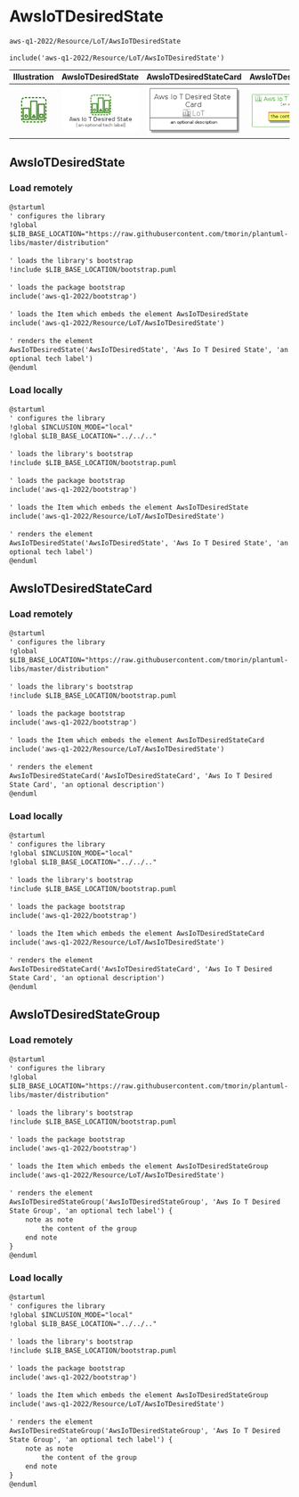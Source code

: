 # AwsIoTDesiredState


```text
aws-q1-2022/Resource/LoT/AwsIoTDesiredState
```

```text
include('aws-q1-2022/Resource/LoT/AwsIoTDesiredState')
```



| Illustration | AwsIoTDesiredState | AwsIoTDesiredStateCard | AwsIoTDesiredStateGroup |
| :---: | :---: | :---: | :---: |
| ![illustration for Illustration](../../../aws-q1-2022/Resource/LoT/AwsIoTDesiredState.png) | ![illustration for AwsIoTDesiredState](../../../aws-q1-2022/Resource/LoT/AwsIoTDesiredState.Local.png) | ![illustration for AwsIoTDesiredStateCard](../../../aws-q1-2022/Resource/LoT/AwsIoTDesiredStateCard.Local.png) | ![illustration for AwsIoTDesiredStateGroup](../../../aws-q1-2022/Resource/LoT/AwsIoTDesiredStateGroup.Local.png) |




## AwsIoTDesiredState

### Load remotely
```plantuml
@startuml
' configures the library
!global $LIB_BASE_LOCATION="https://raw.githubusercontent.com/tmorin/plantuml-libs/master/distribution"

' loads the library's bootstrap
!include $LIB_BASE_LOCATION/bootstrap.puml

' loads the package bootstrap
include('aws-q1-2022/bootstrap')

' loads the Item which embeds the element AwsIoTDesiredState
include('aws-q1-2022/Resource/LoT/AwsIoTDesiredState')

' renders the element
AwsIoTDesiredState('AwsIoTDesiredState', 'Aws Io T Desired State', 'an optional tech label')
@enduml
```

### Load locally
```plantuml
@startuml
' configures the library
!global $INCLUSION_MODE="local"
!global $LIB_BASE_LOCATION="../../.."

' loads the library's bootstrap
!include $LIB_BASE_LOCATION/bootstrap.puml

' loads the package bootstrap
include('aws-q1-2022/bootstrap')

' loads the Item which embeds the element AwsIoTDesiredState
include('aws-q1-2022/Resource/LoT/AwsIoTDesiredState')

' renders the element
AwsIoTDesiredState('AwsIoTDesiredState', 'Aws Io T Desired State', 'an optional tech label')
@enduml
```

## AwsIoTDesiredStateCard

### Load remotely
```plantuml
@startuml
' configures the library
!global $LIB_BASE_LOCATION="https://raw.githubusercontent.com/tmorin/plantuml-libs/master/distribution"

' loads the library's bootstrap
!include $LIB_BASE_LOCATION/bootstrap.puml

' loads the package bootstrap
include('aws-q1-2022/bootstrap')

' loads the Item which embeds the element AwsIoTDesiredStateCard
include('aws-q1-2022/Resource/LoT/AwsIoTDesiredState')

' renders the element
AwsIoTDesiredStateCard('AwsIoTDesiredStateCard', 'Aws Io T Desired State Card', 'an optional description')
@enduml
```

### Load locally
```plantuml
@startuml
' configures the library
!global $INCLUSION_MODE="local"
!global $LIB_BASE_LOCATION="../../.."

' loads the library's bootstrap
!include $LIB_BASE_LOCATION/bootstrap.puml

' loads the package bootstrap
include('aws-q1-2022/bootstrap')

' loads the Item which embeds the element AwsIoTDesiredStateCard
include('aws-q1-2022/Resource/LoT/AwsIoTDesiredState')

' renders the element
AwsIoTDesiredStateCard('AwsIoTDesiredStateCard', 'Aws Io T Desired State Card', 'an optional description')
@enduml
```

## AwsIoTDesiredStateGroup

### Load remotely
```plantuml
@startuml
' configures the library
!global $LIB_BASE_LOCATION="https://raw.githubusercontent.com/tmorin/plantuml-libs/master/distribution"

' loads the library's bootstrap
!include $LIB_BASE_LOCATION/bootstrap.puml

' loads the package bootstrap
include('aws-q1-2022/bootstrap')

' loads the Item which embeds the element AwsIoTDesiredStateGroup
include('aws-q1-2022/Resource/LoT/AwsIoTDesiredState')

' renders the element
AwsIoTDesiredStateGroup('AwsIoTDesiredStateGroup', 'Aws Io T Desired State Group', 'an optional tech label') {
    note as note
        the content of the group
    end note
}
@enduml
```

### Load locally
```plantuml
@startuml
' configures the library
!global $INCLUSION_MODE="local"
!global $LIB_BASE_LOCATION="../../.."

' loads the library's bootstrap
!include $LIB_BASE_LOCATION/bootstrap.puml

' loads the package bootstrap
include('aws-q1-2022/bootstrap')

' loads the Item which embeds the element AwsIoTDesiredStateGroup
include('aws-q1-2022/Resource/LoT/AwsIoTDesiredState')

' renders the element
AwsIoTDesiredStateGroup('AwsIoTDesiredStateGroup', 'Aws Io T Desired State Group', 'an optional tech label') {
    note as note
        the content of the group
    end note
}
@enduml
```

